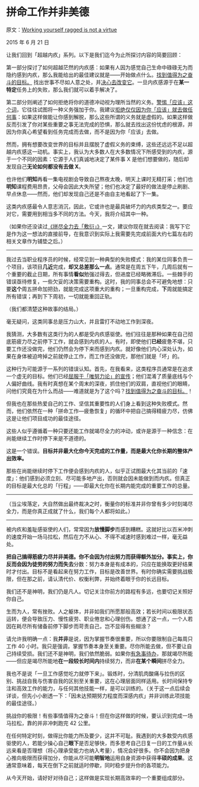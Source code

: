 # 拼命工作并非美德

原文：[Working yourself ragged is not a virtue](https://mindingourway.com/stop-before-you-drop/)

2015 年 6 月 21 日

让我们回到「超越内疚」系列。以下是我们迄今为止所探讨内容的简要回顾：

第一部分探讨了如何超越茫然的内疚感：如果有人因为感觉自己生命中碌碌无为而隐约感到内疚，那么我能给出的最佳建议就是——开始做点什么。[找到值得为之奋斗的目标。](https://mindingourway.com/youre-allowed-to-fight-for-something/) 找出世事不尽如人意之处，并[决心去改变它](https://mindingourway.com/caring-about-some/)。一旦内疚感源于在**某一特定**任务上的失败，那么我们就可以着手解决了。

第二部分则阐述了如何拒绝将你的道德冲动视为理所当然的义务。[警惕「应该」这个词](https://mindingourway.com/should-considered-harmful/)，它往往试图将一种义务强加于你。我建议[拒绝仅仅因为你「应该」就去做任何事](https://mindingourway.com/not-because-you-should/)：如果这样做能让你感到解脱，那么这些所谓的义务就是虚假的。如果这样做反而引发了你对某些重要之事无法完成的恐惧，那么就去找出这份忧虑的根源，并因为你真心希望看到任务完成而去做，而不是因为你「应该」去做。

然而，拥有想要改变世界的目标并且摆脱了虚假义务的束缚，这些还远远不足以超越内疚感这一动机。事实上，我认为大多数人在大多数情况下所感受到的内疚，源于一个不同的因素：它源于人们真诚地决定了某件事 X 是他们想要做的，随后却发现自己**无论如何都没有去做 X**。

也许他们**明知**再看一集电视剧会导致自己熬夜太晚，明天上课时无精打采；他们也**明知**课程费用昂贵，父母会因此大失所望；他们也决定了最好的做法是停止刷剧、早点休息——然而，他们却发现自己还是不由自主地看起了下一集。

这类内疚感最令人意志消沉，因此，它或许也是最具破坏力的内疚类型之一。要应对它，需要用到相当多不同的方法。今天，我将介绍其中一种。

（如果你还没读过[《拼尽全力去「敷衍」》](https://mindingourway.com/half-assing-it-with-everything-youve-got/)一文，建议你现在就去阅读：我写下它是作为这一想法的直接前导，在我意识到实际上我需要先完成前面大约七篇左右的相关文章作为铺垫之后。）

------

我过去当职业程序员的时候，经常见到一种典型的失败模式：我的某位同事负责一个项目，该项目**几近**完成，**却又总差那么一点**。通常是在周五下午，几周后就有一个重要的截止日期，所有事情**看似**勉强过得去，但进度已经略微滞后。一些棘手的错误亟待修复，一些欠妥的决策需要重构。这时，我的同事总会不可避免地想：只要**这个**周五拼命加把劲，就能完成这项重大的重构；一旦重构完成，**下**周就能搞定所有错误；再到下下周初，一切就能重回正轨。

（我们都清楚这种故事的结局。）

毫无疑问，这类同事总是压力山大，并且雷打不动地工作到深夜。

我猜测，大多数有这类行为的人都是受内疚感驱使。他们往往是那种如果在自己彻底筋疲力尽之前停下工作，就会感到内疚的人。有时，即使他们**已经**疲惫不堪，只要工作还没做完，他们仍然会为停下来而感到内疚。就好像他们内心深处认为，如果在身体被迫垮掉之前就停止工作，而工作还没做完，那他们就是「坏」的。

这种行为可能源于一系列的错误认知。首先，在我看来，这类程序员通常是在追求一个虚无的目标。他们已经[屈服于「唯努力论」的宣传](https://mindingourway.com/half-assing-it-with-everything-youve-got/)；他们混淆了质量底线与个人偏好曲线。我有时真想在某个周末的深夜，抓住他们的双肩，直视他们的眼睛，问他们究竟在为什么而战——难道就是为了这个吗？[找到值得为之奋斗的目标。](https://mindingourway.com/youre-allowed-to-fight-for-something/)！

但我也在那些热爱自己的工作、坚信其重要性的人们身上看到这种失败模式。然而，他们依然在一种「拼命工作—疲惫恢复」的循环中把自己搞得精疲力尽，仿佛这是让他们项目成功的最佳途径。

这些人似乎遵循着一种只要还能工作就竭尽全力的冲动，或许是源于一种信念：在尚能继续工作时停下来是不道德的。

这是一个错误。**目标并非最大化你今天完成的工作量，而是最大化你长期的整体产出效率。**

那些在尚能继续时停下工作便会感到内疚的人，似乎正试图最大化其当前的「速度」：他们感到必须立刻、尽可能多地产出，否则就会因未能做到而内疚。但真正的目标是最大化总的「行程」——即最大化你在长期内能完成的重要工作的总量。

------

（当尘埃落定，大自然做出最终裁决之时，衡量你的标准并非你曾有多少时刻竭尽全力，而是你真正成就了什么，我们每个人都将如此。）

------

被内疚和羞耻感驱使的人们，常常因为**放慢脚步**而感到糟糕。这就好比以百米冲刺的速度开始一场马拉松，然后在力不从心、不得不减速时感到难过一样，毫无益处。

**把自己搞得筋疲力尽并非美德。**你不会因为付出努力而获得额外加分。事实上，你反而会因为徒劳的努力而**失去**分数：努力本身是有成本的，只应在能换取更好结果时才付出。目标不是看起来在努力工作，目标是改善世界。有时你确实需要挑战极限，但在那之前，请认清代价、权衡利弊，并始终着眼于你的长远目标。

我们还不是神明，我们仍是凡人。切记关注你前方的路程有多远，也要切记关照好你自己。

生而为人，常有挫败。人之躯体，并非如我们所愿那般高效；若长时间以极限状态运转，便会导致压力、慢性疲劳、职业倦怠和心理创伤。想通了这一点，一个人若因在耗尽所有储备前停下脚步而苛责自己，岂不显得有些糊涂？

请允许我明确一点：我**并非**是说，因为掌握节奏很重要，所以你要限制自己每周只工作 40 小时。我只是强调，掌握节奏本身至关重要。尽你所能去做，但不要让自己持续受损。我们还不是神明，我们依然脆弱。如果你[有急事待办](https://mindingourway.com/caring-about-some/)，那就竭尽所能——但应是竭尽所能地**在一段较长时间内**持续努力，而非**在某个瞬间**拼尽全力。

我也不是说「一旦工作感觉吃力就停下来」。锻炼时，分清肌肉酸痛与拉伤的区别、挑战自我与伤害自我的区别至关重要，这在心理层面同样适用。长时间保持专注和高效工作的能力，与任何其他技能一样，是可以训练的。（关于这一点后续会详谈，但先小小剧透一下：「因未达预期努力程度而深感内疚」并非训练此项技能的最佳途径。）

挑战你的极限！有些事情值得为之奋斗！但在你这样做的时候，要认识到完成一场马拉松，靠的并非冲刺跑完 42 公里。

在任何特定时刻，做得比你能力所及要少，这并不可耻。我遇到的大多数受内疚感驱使的人，若能少操心自己**眼下**是否足够快，而多思考自己日复一日的工作量从长远来看是否理想（将心理承受能力也纳入考量），情况会好很多。你不会因为把身心推向极限而获得加分，你能从尽可能**明智地**运用自身资源中获得**丰硕的成果**。这通常意味着，每天在倒下之前就适时停歇，同时稳步提升你的各项能力。

从今天开始，请好好对待自己；这样做是实现长期高效率的一个重要组成部分。